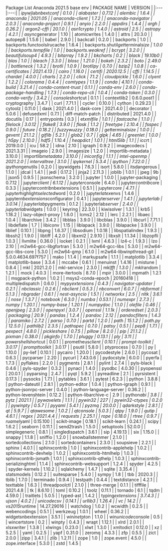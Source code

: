 P a c k a g e   L i s t   A n a c o n d a   2 0 2 1 . 5   b a s e   e n v  
  
 |   P A C K A G E   N A M E   |   V E R S I O N   |  
 | : - - - | : - - - : |  
 |   _ i p y w _ j l a b _ n b _ e x t _ c o n f   |   0 . 1 . 0   |    
 |   a l a b a s t e r   |   0 . 7 . 1 2   |    
 |   a l e m b i c   |   1 . 6 . 4   |    
 |   a n a c o n d a   |   2 0 2 1 . 0 5   |    
 |   a n a c o n d a - c l i e n t   |   1 . 7 . 2   |    
 |   a n a c o n d a - n a v i g a t o r   |   2 . 0 . 3   |    
 |   a n a c o n d a - p r o j e c t   |   0 . 9 . 1   |    
 |   a n y i o   |   2 . 2 . 0   |    
 |   a p p d i r s   |   1 . 4 . 4   |    
 |   a r g h   |   0 . 2 6 . 2   |    
 |   a r g o n 2 - c f f i   |   2 0 . 1 . 0   |    
 |   a s n 1 c r y p t o   |   1 . 4 . 0   |    
 |   a s t r o i d   |   2 . 5   |    
 |   a s t r o p y   |   4 . 2 . 1   |    
 |   a s y n c _ g e n e r a t o r   |   1 . 1 0   |    
 |   a t o m i c w r i t e s   |   1 . 4 . 0   |    
 |   a t t r s   |   2 0 . 3 . 0   |    
 |   a u t o p e p 8   |   1 . 5 . 6   |    
 |   b a b e l   |   2 . 9 . 0   |    
 |   b a c k c a l l   |   0 . 2 . 0   |    
 |   b a c k p o r t s   |   1 . 0   |    
 |   b a c k p o r t s . f u n c t o o l s _ l r u _ c a c h e   |   1 . 6 . 4   |    
 |   b a c k p o r t s . s h u t i l _ g e t _ t e r m i n a l _ s i z e   |   1 . 0 . 0   |    
 |   b a c k p o r t s . t e m p f i l e   |   1 . 0   |    
 |   b a c k p o r t s . w e a k r e f   |    
 |   b c r y p t   |   3 . 2 . 0   |    
 |   b e a u t i f u l s o u p 4   |   4 . 9 . 3   |    
 |   b i t a r r a y   |   1 . 9 . 2   |    
 |   b k c h a r t s   |   0 . 2   |    
 |   b l a c k   |   1 9 . 1 0 b 0   |    
 |   b l a s   |   1 . 0   |    
 |   b l e a c h   |   3 . 3 . 0   |    
 |   b l o s c   |   1 . 2 1 . 0   |    
 |   b o k e h   |   2 . 3 . 2   |    
 |   b o t o   |   2 . 4 9 . 0   |    
 |   b o t t l e n e c k   |   1 . 3 . 2   |    
 |   b r o t l i   |   1 . 0 . 9   |    
 |   b r o t l i p y   |   0 . 7 . 0   |    
 |   b z i p 2   |   1 . 0 . 8   |    
 |   c a - c e r t i f i c a t e s   |   2 0 2 1 . 4 . 1 3   |    
 |   c a i r o   |   1 . 1 6 . 0   |    
 |   c e r t i f i   |   2 0 2 0 . 1 2 . 5   |    
 |   c f f i   |   1 . 1 4 . 5   |    
 |   c h a r d e t   |   4 . 0 . 0   |    
 |   c h a r l s   |   2 . 2 . 0   |    
 |   c l i c k   |   7 . 1 . 2   |    
 |   c l o u d p i c k l e   |   1 . 6 . 0   |    
 |   c l y e n t   |   1 . 2 . 2   |    
 |   c o l o r a m a   |   0 . 4 . 4   |    
 |   c o m t y p e s   |   1 . 1 . 9   |    
 |   c o n d a   |   4 . 1 0 . 1   |    
 |   c o n d a - b u i l d   |   3 . 2 1 . 4   |    
 |   c o n d a - c o n t e n t - t r u s t   |   0 . 1 . 1   |    
 |   c o n d a - e n v   |   2 . 6 . 0   |    
 |   c o n d a - p a c k a g e - h a n d l i n g   |   1 . 7 . 3   |    
 |   c o n d a - r e p o - c l i   |   1 . 0 . 4   |    
 |   c o n d a - t o k e n   |   0 . 3 . 0   |    
 |   c o n d a - v e r i f y   |   3 . 4 . 2   |    
 |   c o n s o l e _ s h o r t c u t   |   0 . 1 . 1   |    
 |   c o n t e x t l i b 2   |   0 . 6 . 0 . p o s t 1   |    
 |   c r y p t o g r a p h y   |   3 . 4 . 7   |    
 |   c u r l   |   7 . 7 1 . 1   |    
 |   c y c l e r   |   0 . 1 0 . 0   |    
 |   c y t h o n   |   0 . 2 9 . 2 3   |    
 |   c y t o o l z   |   0 . 1 1 . 0   |    
 |   d a s k   |   2 0 2 1 . 4 . 0   |    
 |   d a s k - c o r e   |   2 0 2 1 . 4 . 0   |    
 |   d e c o r a t o r   |   5 . 0 . 6   |    
 |   d e f u s e d x m l   |   0 . 7 . 1   |    
 |   d i f f - m a t c h - p a t c h   |    
 |   d i s t r i b u t e d   |   2 0 2 1 . 4 . 0   |    
 |   d o c u t i l s   |   0 . 1 7   |    
 |   e n t r y p o i n t s   |   0 . 3   |    
 |   e t _ x m l f i l e   |   1 . 0 . 1   |    
 |   f a s t c a c h e   |   1 . 1 . 0   |    
 |   f i l e l o c k   |   3 . 0 . 1 2   |    
 |   f l a k e 8   |   3 . 9 . 0   |    
 |   f l a s k   |   1 . 1 . 2   |    
 |   f r e e t y p e   |   2 . 1 0 . 4   |    
 |   f s s p e c   |   0 . 9 . 0   |    
 |   f u t u r e   |   0 . 1 8 . 2   |    
 |   f u z z y w u z z y   |   0 . 1 8 . 0   |    
 |   g e t _ t e r m i n a l _ s i z e   |   1 . 0 . 0   |    
 |   g e v e n t   |   2 1 . 1 . 2   |    
 |   g i f l i b   |   5 . 2 . 1   |    
 |   g l o b 2   |   0 . 7   |    
 |   g l p k   |   4 . 6 5   |    
 |   g r e e n l e t   |   1 . 0 . 0   |    
 |   h 5 p y   |   2 . 1 0 . 0   |    
 |   h d f 5   |   1 . 1 0 . 4   |    
 |   h e a p d i c t   |   1 . 0 . 1   |    
 |   h t m l 5 l i b   |   1 . 1   |    
 |   i c c _ r t   |   2 0 1 9 . 0 . 0   |    
 |   i c u   |   5 8 . 2   |    
 |   i d n a   |   2 . 1 0   |    
 |   i g r a p h   |   0 . 9 . 2   |    
 |   i m a g e c o d e c s   |   2 0 2 1 . 3 . 3 1   |    
 |   i m a g e i o   |   2 . 9 . 0   |    
 |   i m a g e s i z e   |   1 . 2 . 0   |    
 |   i m p o r t l i b - m e t a d a t a   |   3 . 1 0 . 0   |    
 |   i m p o r t l i b _ m e t a d a t a   |   3 . 1 0 . 0   |    
 |   i n i c o n f i g   |   1 . 1 . 1   |    
 |   i n t e l - o p e n m p   |   2 0 2 1 . 2 . 0   |    
 |   i n t e r v a l t r e e   |   3 . 1 . 0   |    
 |   i p y k e r n e l   |   5 . 3 . 4   |    
 |   i p y t h o n   |   7 . 2 2 . 0   |    
 |   i p y t h o n _ g e n u t i l s   |   0 . 2 . 0   |    
 |   i p y w i d g e t s   |   7 . 6 . 3   |    
 |   i s o r t   |   5 . 8 . 0   |    
 |   i t s d a n g e r o u s   |   1 . 1 . 0   |    
 |   j d c a l   |   1 . 4 . 1   |    
 |   j e d i   |   0 . 1 7 . 2   |    
 |   j i n j a 2   |   2 . 1 1 . 3   |    
 |   j o b l i b   |   1 . 0 . 1   |    
 |   j p e g   |   9 b   |    
 |   j s o n 5   |   0 . 9 . 5   |    
 |   j s o n s c h e m a   |   3 . 2 . 0   |    
 |   j u p y t e r   |   1 . 0 . 0   |    
 |   j u p y t e r - p a c k a g i n g   |   0 . 7 . 1 2   |    
 |   j u p y t e r _ c l i e n t   |   6 . 1 . 1 2   |    
 |   j u p y t e r _ c o n s o l e   |   6 . 4 . 0   |    
 |   j u p y t e r _ c o n t r i b _ c o r e   |   0 . 3 . 3   |    
 |   j u p y t e r _ c o n t r i b _ n b e x t e n s i o n s   |   0 . 5 . 1   |    
 |   j u p y t e r _ c o r e   |   4 . 7 . 1   |    
 |   j u p y t e r _ h i g h l i g h t _ s e l e c t e d _ w o r d   |   0 . 2 . 0   |    
 |   j u p y t e r _ l a t e x _ e n v s   |   1 . 4 . 6   |    
 |   j u p y t e r _ n b e x t e n s i o n s _ c o n f i g u r a t o r   |   0 . 4 . 1   |    
 |   j u p y t e r _ s e r v e r   |   1 . 4 . 1   |    
 |   j u p y t e r l a b   |   3 . 0 . 1 4   |    
 |   j u p y t e r l a b _ p y g m e n t s   |   0 . 1 . 2   |    
 |   j u p y t e r l a b _ s e r v e r   |   2 . 4 . 0   |    
 |   j u p y t e r l a b _ w i d g e t s   |   1 . 0 . 0   |    
 |   k e y r i n g   |   2 2 . 3 . 0   |    
 |   k i w i s o l v e r   |   1 . 3 . 1   |    
 |   k r b 5   |   1 . 1 8 . 2   |    
 |   l a z y - o b j e c t - p r o x y   |   1 . 6 . 0   |    
 |   l c m s 2   |   2 . 1 2   |    
 |   l e r c   |   2 . 2 . 1   |    
 |   l i b a e c   |   1 . 0 . 4   |    
 |   l i b a r c h i v e   |   3 . 4 . 2   |    
 |   l i b b l a s   |   3 . 9 . 0   |    
 |   l i b c b l a s   |   3 . 9 . 0   |    
 |   l i b c u r l   |   7 . 7 1 . 1   |    
 |   l i b d e f l a t e   |   1 . 7   |    
 |   l i b i c o n v   |   1 . 1 5   |    
 |   l i b l a p a c k   |   3 . 9 . 0   |    
 |   l i b l a p a c k e   |   3 . 9 . 0   |    
 |   l i b l i e f   |   0 . 1 0 . 1   |    
 |   l i b p n g   |   1 . 6 . 3 7   |    
 |   l i b s o d i u m   |   1 . 0 . 1 8   |    
 |   l i b s p a t i a l i n d e x   |   1 . 9 . 3   |    
 |   l i b s s h 2   |   1 . 9 . 0   |    
 |   l i b t i f f   |   4 . 2 . 0   |    
 |   l i b x m l 2   |   2 . 9 . 1 0   |    
 |   l i b x s l t   |   1 . 1 . 3 4   |    
 |   l i b z o p f l i   |   1 . 0 . 3   |    
 |   l l v m l i t e   |   0 . 3 6 . 0   |    
 |   l o c k e t   |   0 . 2 . 1   |    
 |   l x m l   |   4 . 6 . 3   |    
 |   l z 4 - c   |   1 . 9 . 3   |    
 |   l z o   |   2 . 1 0   |    
 |   m 2 w 6 4 - g c c - l i b g f o r t r a n   |   5 . 3 . 0   |    
 |   m 2 w 6 4 - g c c - l i b s   |   5 . 3 . 0   |    
 |   m 2 w 6 4 - g c c - l i b s - c o r e   |   5 . 3 . 0   |    
 |   m 2 w 6 4 - g m p   |   6 . 1 . 0   |    
 |   m 2 w 6 4 - l i b w i n p t h r e a d - g i t   |   5 . 0 . 0 . 4 6 3 4 . 6 9 7 f 7 5 7   |    
 |   m a k o   |   1 . 1 . 4   |    
 |   m a r k u p s a f e   |   1 . 1 . 1   |    
 |   m a t p l o t l i b   |   3 . 3 . 4   |    
 |   m a t p l o t l i b - b a s e   |   3 . 3 . 4   |    
 |   m c c a b e   |   0 . 6 . 1   |    
 |   m e n u i n s t   |   1 . 4 . 1 6   |    
 |   m i s t u n e   |   0 . 8 . 4   |    
 |   m k l   |   2 0 2 1 . 2 . 0   |    
 |   m k l - s e r v i c e   |   2 . 3 . 0   |    
 |   m k l _ f f t   |   1 . 3 . 0   |    
 |   m k l _ r a n d o m   |   1 . 2 . 1   |    
 |   m o c k   |   4 . 0 . 3   |    
 |   m o r e - i t e r t o o l s   |   8 . 7 . 0   |    
 |   m p i r   |   3 . 0 . 0   |    
 |   m p m a t h   |   1 . 2 . 1   |    
 |   m s g p a c k - p y t h o n   |   1 . 0 . 2   |    
 |   m s y s 2 - c o n d a - e p o c h   |   2 0 1 6 0 4 1 8   |    
 |   m u l t i p l e d i s p a t c h   |   0 . 6 . 0   |    
 |   m y p y _ e x t e n s i o n s   |   0 . 4 . 3   |    
 |   n a v i g a t o r - u p d a t e r   |   0 . 2 . 1   |    
 |   n b c l a s s i c   |   0 . 2 . 6   |    
 |   n b c l i e n t   |   0 . 5 . 3   |    
 |   n b c o n v e r t   |   6 . 0 . 7   |    
 |   n b f o r m a t   |   5 . 1 . 3   |    
 |   n b g r a d e r   |   0 . 6 . 1   |    
 |   n e s t - a s y n c i o   |   1 . 5 . 1   |    
 |   n e t w o r k x   |   2 . 5   |    
 |   n l t k   |   3 . 6 . 1   |    
 |   n o s e   |   1 . 3 . 7   |    
 |   n o t e b o o k   |   6 . 3 . 0   |    
 |   n u m b a   |   0 . 5 3 . 1   |    
 |   n u m e x p r   |   2 . 7 . 3   |    
 |   n u m p y   |   1 . 2 0 . 1   |    
 |   n u m p y - b a s e   |   1 . 2 0 . 1   |    
 |   n u m p y d o c   |   1 . 1 . 0   |    
 |   o l e f i l e   |   0 . 4 6   |    
 |   o p e n j p e g   |   2 . 3 . 0   |    
 |   o p e n p y x l   |   3 . 0 . 7   |    
 |   o p e n s s l   |   1 . 1 . 1 k   |    
 |   o r d e r e d s e t   |   2 . 0 . 3   |    
 |   p a c k a g i n g   |   2 0 . 9   |    
 |   p a n d a s   |   1 . 2 . 4   |    
 |   p a n d o c   |   2 . 1 2   |    
 |   p a n d o c f i l t e r s   |   1 . 4 . 3   |    
 |   p a r a m i k o   |   2 . 7 . 2   |    
 |   p a r s o   |   0 . 7 . 0   |    
 |   p a r t d   |   1 . 2 . 0   |    
 |   p a t h   |   1 5 . 1 . 2   |    
 |   p a t h . p y   |   1 2 . 5 . 0   |    
 |   p a t h l i b 2   |   2 . 3 . 5   |    
 |   p a t h s p e c   |   0 . 7 . 0   |    
 |   p a t s y   |   0 . 5 . 1   |    
 |   p e p 8   |   1 . 7 . 1   |    
 |   p e x p e c t   |   4 . 8 . 0   |    
 |   p i c k l e s h a r e   |   0 . 7 . 5   |    
 |   p i l l o w   |   8 . 2 . 0   |    
 |   p i p   |   2 1 . 1 . 2   |    
 |   p i x m a n   |   0 . 3 8 . 0   |    
 |   p k g i n f o   |   1 . 7 . 0   |    
 |   p l u g g y   |   0 . 1 3 . 1   |    
 |   p l y   |   3 . 1 1   |    
 |   p o w e r s h e l l _ s h o r t c u t   |   0 . 0 . 1   |    
 |   p r o m e t h e u s _ c l i e n t   |   0 . 1 0 . 1   |    
 |   p r o m p t - t o o l k i t   |   3 . 0 . 1 7   |    
 |   p r o m p t _ t o o l k i t   |   3 . 0 . 1 7   |    
 |   p s u t i l   |   5 . 8 . 0   |  
 |   p t y p r o c e s s   |   0 . 7 . 0   |    
 |   p y   |   1 . 1 0 . 0   |    
 |   p y - l i e f   |   0 . 1 0 . 1   |    
 |   p y c a i r o   |   1 . 2 0 . 0   |    
 |   p y c o d e s t y l e   |   2 . 6 . 0   |    
 |   p y c o s a t   |   0 . 6 . 3   |    
 |   p y c p a r s e r   |   2 . 2 0   |    
 |   p y c u r l   |   7 . 4 3 . 0 . 6   |    
 |   p y d o c s t y l e   |   6 . 0 . 0   |    
 |   p y e r f a   |   1 . 7 . 3   |    
 |   p y f l a k e s   |   2 . 2 . 0   |    
 |   p y g m e n t s   |   2 . 8 . 1   |    
 |   p y l i n t   |   2 . 7 . 4   |    
 |   p y l s - b l a c k   |   0 . 4 . 6   |    
 |   p y l s - s p y d e r   |   0 . 3 . 2   |    
 |   p y n a c l   |   1 . 4 . 0   |    
 |   p y o d b c   |   4 . 0 . 3 0   |    
 |   p y o p e n s s l   |   2 0 . 0 . 1   |    
 |   p y p a r s i n g   |   2 . 4 . 7   |    
 |   p y q t   |   5 . 9 . 2   |    
 |   p y r e a d l i n e   |   2 . 1   |    
 |   p y r s i s t e n t   |   0 . 1 7 . 3   |    
 |   p y s o c k s   |   1 . 7 . 1   |    
 |   p y t a b l e s   |   3 . 6 . 1   |    
 |   p y t e s t   |   6 . 2 . 3   |    
 |   p y t h o n   |   3 . 8 . 8   |    
 |   p y t h o n - d a t e u t i l   |   2 . 8 . 1   |    
 |   p y t h o n - e d i t o r   |   1 . 0 . 4   |    
 |   p y t h o n - i g r a p h   |   0 . 9 . 1   |    
 |   p y t h o n - j s o n r p c - s e r v e r   |   0 . 4 . 0   |    
 |   p y t h o n - l a n g u a g e - s e r v e r   |   0 . 3 6 . 2   |    
 |   p y t h o n - l e v e n s h t e i n   |   0 . 1 2 . 2   |    
 |   p y t h o n - l i b a r c h i v e - c   |   2 . 9   |    
 |   p y t h o n _ a b i   |   3 . 8   |    
 |   p y t z   |   2 0 2 1 . 1   |    
 |   p y w a v e l e t s   |   1 . 1 . 1   |    
 |   p y w i n 3 2   |   2 2 7   |    
 |   p y w i n 3 2 - c t y p e s   |   0 . 2 . 0   |    
 |   p y w i n p t y   |   0 . 5 . 7   |    
 |   p y y a m l   |   5 . 4 . 1   |    
 |   p y z m q   |   2 0 . 0 . 0   |    
 |   q d a r k s t y l e   |   2 . 8 . 1   |    
 |   q t   |   5 . 9 . 7   |    
 |   q t a w e s o m e   |   1 . 0 . 2   |    
 |   q t c o n s o l e   |   5 . 0 . 3   |    
 |   q t p y   |   1 . 9 . 0   |    
 |   q u t i p   |   4 . 6 . 1   |    
 |   r e g e x   |   2 0 2 1 . 4 . 4   |    
 |   r e q u e s t s   |   2 . 2 5 . 1   |    
 |   r o p e   |   0 . 1 8 . 0   |    
 |   r t r e e   |   0 . 9 . 7   |    
 |   r u a m e l _ y a m l   |   0 . 1 5 . 1 0 0   |    
 |   s c i k i t - i m a g e   |   0 . 1 8 . 1   |    
 |   s c i k i t - l e a r n   |   0 . 2 4 . 1   |    
 |   s c i p y   |   1 . 6 . 2   |    
 |   s e a b o r n   |   0 . 1 1 . 1   |    
 |   s e n d 2 t r a s h   |   1 . 5 . 0   |    
 |   s e t u p t o o l s   |   5 2 . 0 . 0   |    
 |   s i m p l e g e n e r i c   |   0 . 8 . 1   |    
 |   s i n g l e d i s p a t c h   |   3 . 6 . 1   |    
 |   s i p   |   4 . 1 9 . 1 3   |    
 |   s i x   |   1 . 1 5 . 0   |    
 |   s n a p p y   |   1 . 1 . 8   |    
 |   s n i f f i o   |   1 . 2 . 0   |    
 |   s n o w b a l l s t e m m e r   |   2 . 1 . 0   |    
 |   s o r t e d c o l l e c t i o n s   |   2 . 1 . 0   |    
 |   s o r t e d c o n t a i n e r s   |   2 . 3 . 0   |    
 |   s o u p s i e v e   |   2 . 2 . 1   |    
 |   s p h i n x   |   4 . 0 . 1   |    
 |   s p h i n x c o n t r i b   |   1 . 0   |    
 |   s p h i n x c o n t r i b - a p p l e h e l p   |   1 . 0 . 2   |    
 |   s p h i n x c o n t r i b - d e v h e l p   |   1 . 0 . 2   |    
 |   s p h i n x c o n t r i b - h t m l h e l p   |   1 . 0 . 3   |    
 |   s p h i n x c o n t r i b - j s m a t h   |   1 . 0 . 1   |    
 |   s p h i n x c o n t r i b - q t h e l p   |   1 . 0 . 3   |    
 |   s p h i n x c o n t r i b - s e r i a l i z i n g h t m l   |   1 . 1 . 4   |    
 |   s p h i n x c o n t r i b - w e b s u p p o r t   |   1 . 2 . 4   |    
 |   s p y d e r   |   4 . 2 . 5   |    
 |   s p y d e r - k e r n e l s   |   1 . 1 0 . 2   |    
 |   s q l a l c h e m y   |   1 . 4 . 7   |    
 |   s q l i t e   |   3 . 3 5 . 4   |    
 |   s t a t s m o d e l s   |   0 . 1 2 . 2   |    
 |   s u i t e s p a r s e   |   5 . 4 . 0   |    
 |   s y m p y   |   1 . 8   |    
 |   t b b   |   2 0 2 0 . 3   |    
 |   t b l i b   |   1 . 7 . 0   |    
 |   t e r m i n a d o   |   0 . 9 . 4   |    
 |   t e s t p a t h   |   0 . 4 . 4   |    
 |   t e x t d i s t a n c e   |   4 . 2 . 1   |    
 |   t e x t t a b l e   |   1 . 6 . 3   |    
 |   t h r e a d p o o l c t l   |   2 . 1 . 0   |    
 |   t h r e e - m e r g e   |   0 . 1 . 1   |    
 |   t i f f f i l e   |   2 0 2 1 . 4 . 8   |    
 |   t k   |   8 . 6 . 1 0   |    
 |   t o m l   |   0 . 1 0 . 2   |    
 |   t o o l z   |   0 . 1 1 . 1   |    
 |   t o r n a d o   |   6 . 1   |    
 |   t q d m   |   4 . 5 9 . 0   |    
 |   t r a i t l e t s   |   5 . 0 . 5   |    
 |   t y p e d - a s t   |   1 . 4 . 2   |    
 |   t y p i n g _ e x t e n s i o n s   |   3 . 7 . 4 . 3   |    
 |   u j s o n   |   4 . 0 . 2   |    
 |   u n i c o d e c s v   |   0 . 1 4 . 1   |    
 |   u r l l i b 3   |   1 . 2 6 . 4   |    
 |   v c   |   1 4 . 2   |    
 |   v s 2 0 1 5 _ r u n t i m e   |   1 4 . 2 7 . 2 9 0 1 6   |    
 |   w a t c h d o g   |   1 . 0 . 2   |    
 |   w c w i d t h   |   0 . 2 . 5   |    
 |   w e b e n c o d i n g s   |   0 . 5 . 1   |    
 |   w e r k z e u g   |   1 . 0 . 1   |    
 |   w h e e l   |   0 . 3 6 . 2   |    
 |   w i d g e t s n b e x t e n s i o n   |   3 . 5 . 1   |    
 |   w i n _ i n e t _ p t o n   |   1 . 1 . 0   |    
 |   w i n _ u n i c o d e _ c o n s o l e   |   0 . 5   |    
 |   w i n c e r t s t o r e   |   0 . 2   |    
 |   w i n p t y   |   0 . 4 . 3   |    
 |   w r a p t   |   1 . 1 2 . 1   |    
 |   x l r d   |   2 . 0 . 1   |    
 |   x l s x w r i t e r   |   1 . 3 . 8   |    
 |   x l w i n g s   |   0 . 2 3 . 0   |    
 |   x l w t   |   1 . 3 . 0   |    
 |   x m l t o d i c t   |   0 . 1 2 . 0   |    
 |   x z   |   5 . 2 . 5   |    
 |   y a m l   |   0 . 2 . 5   |    
 |   y a p f   |   0 . 3 1 . 0   |    
 |   z e r o m q   |   4 . 3 . 3   |    
 |   z f p   |   0 . 5 . 5   |    
 |   z i c t   |   2 . 0 . 0   |    
 | z i p p   |   3 . 4 . 1   |    
 |   z l i b   |   1 . 2 . 1 1   |    
 |   z o p e   |   1 . 0   |    
 |   z o p e . e v e n t   |   4 . 5 . 0   |    
 |   z o p e . i n t e r f a c e   |   5 . 3 . 0   |    
 |   z s t d   |   1 . 4 . 5   |    
 
